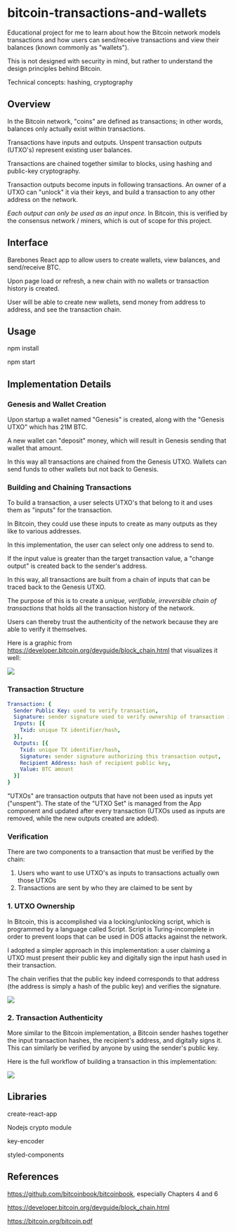 # bitcoin-transactions-and-wallets

Educational project for me to learn about how the Bitcoin network models transactions and how users can send/receive transactions and view their balances (known commonly as "wallets").

This is not designed with security in mind, but rather to understand the design principles behind Bitcoin.

Technical concepts: hashing, cryptography

## Overview

In the Bitcoin network, "coins" are defined as transactions; in other words, balances only actually exist within transactions.

Transactions have inputs and outputs. Unspent transaction outputs (UTXO's) represent existing user balances.

Transactions are chained together similar to blocks, using hashing and public-key cryptography.

Transaction outputs become inputs in following transactions. An owner of a UTXO can "unlock" it via their keys, and build a transaction to any other address on the network.

<i>Each output can only be used as an input once.</i> In Bitcoin, this is verified by the consensus network / miners, which is out of scope for this project.

## Interface

Barebones React app to allow users to create wallets, view balances, and send/receive BTC.

Upon page load or refresh, a new chain with no wallets or transaction history is created.

User will be able to create new wallets, send money from address to address, and see the transaction chain.

## Usage
npm install

npm start

## Implementation Details

### Genesis and Wallet Creation

Upon startup a wallet named "Genesis" is created, along with the "Genesis UTXO" which has 21M BTC.

A new wallet can "deposit" money, which will result in Genesis sending that wallet that amount.

In this way all transactions are chained from the Genesis UTXO.
Wallets can send funds to other wallets but not back to Genesis.

### Building and Chaining Transactions

To build a transaction, a user selects UTXO's that belong to it and uses them as "inputs" for the transaction.

In Bitcoin, they could use these inputs to create as many outputs as they like to various addresses.

In this implementation, the user can select only one address to send to.

If the input value is greater than the target transaction value, a "change output" is created back to the sender's address.

In this way, all transactions are built from a chain of inputs that can be traced back to the Genesis UTXO.

The purpose of this is to create a <i>unique, verifiable, irreversible chain of transactions</i> that holds all the transaction history of the network.

Users can thereby trust the authenticity of the network because they are able to verify it themselves.

Here is a graphic from https://developer.bitcoin.org/devguide/block_chain.html that visualizes it well:

<img src='./public/transaction-propagation.svg'>

### Transaction Structure

```yaml
Transaction: {
  Sender Public Key: used to verify transaction,
  Signature: sender signature used to verify ownership of transaction inputs,
  Inputs: [{
    Txid: unique TX identifier/hash,
  }],
  Outputs: [{
    Txid: unique TX identifier/hash,
    Signature: sender signature authorizing this transaction output,
    Recipient Address: hash of recipient public key,
    Value: BTC amount
  }]
}
```

"UTXOs" are transaction outputs that have not been used as inputs yet ("unspent"). The state of the "UTXO Set" is managed from the App component and updated after every transaction (UTXOs used as inputs are removed, while the new outputs created are added).

### Verification

There are two components to a transaction that must be verified by the chain:
1. Users who want to use UTXO's as inputs to transactions actually own those UTXOs
2. Transactions are sent by who they are claimed to be sent by

### 1. UTXO Ownership
In Bitcoin, this is accomplished via a locking/unlocking script, which is programmed by a language called Script. Script is Turing-incomplete in order to prevent loops that can be used in DOS attacks against the network.

I adopted a simpler approach in this implementation: a user claiming a UTXO must present their public key and digitally sign the input hash used in their transaction.

The chain verifies that the public key indeed corresponds to that address (the address is simply a hash of the public key) and verifies the signature.

<img src='./public/utxo-ownership.png'>

### 2. Transaction Authenticity

More similar to the Bitcoin implementation, a Bitcoin sender hashes together the input transaction hashes, the recipient's address, and digitally signs it. This can similarly be verified by anyone by using the sender's public key.

Here is the full workflow of building a transaction in this implementation:

<img src='./public/transaction-flow.png'>

## Libraries
create-react-app

Nodejs crypto module

key-encoder

styled-components

## References
https://github.com/bitcoinbook/bitcoinbook, especially Chapters 4 and 6

https://developer.bitcoin.org/devguide/block_chain.html

https://bitcoin.org/bitcoin.pdf